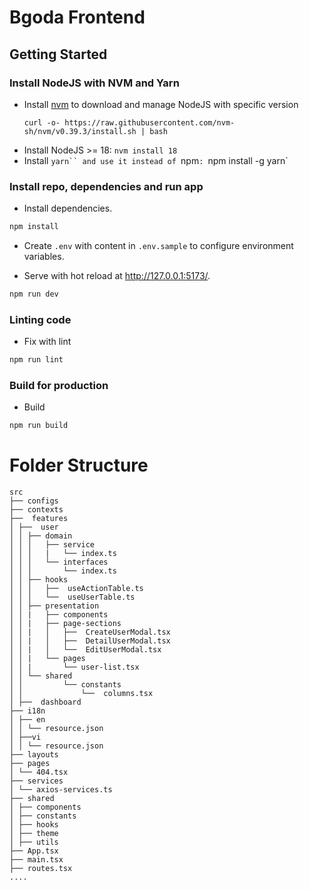 # Bgoda Frontend

## Getting Started

### Install NodeJS with NVM and Yarn
- Install [nvm](https://github.com/nvm-sh/nvm) to download and manage NodeJS with specific version
  ```shell
  curl -o- https://raw.githubusercontent.com/nvm-sh/nvm/v0.39.3/install.sh | bash
  ```
- Install NodeJS >= 18: `nvm install 18`
- Install `yarn`` and use it instead of `npm`: `npm install -g yarn`
### Install repo, dependencies and run app

- Install dependencies.

```bash
npm install
```

- Create `.env` with content in `.env.sample` to configure environment variables.

- Serve with hot reload at <http://127.0.0.1:5173/>.

```bash
npm run dev
```

### Linting code
- Fix with lint
```bash
npm run lint
```

### Build for production

- Build
```bash
npm run build
```

# Folder Structure

```
src
├── configs
├── contexts
├──  features
│ ├──  user
│ │ ├── domain
│ │ │   ├── service
│ │ │   |   └── index.ts
│ │ │   └── interfaces
│ │ │       └── index.ts
│ │ ├── hooks
│ │ │   ├──  useActionTable.ts
│ │ │   └──  useUserTable.ts
│ │ ├── presentation
│ │ |   ├── components
│ │ |   ├── page-sections
│ │ |   │   ├──  CreateUserModal.tsx
│ │ |   │   ├──  DetailUserModal.tsx
│ │ |   │   └──  EditUserModal.tsx
│ │ |   └── pages
│ │ |       └── user-list.tsx
│ │ └── shared
│ │         └── constants
│ │             └──  columns.tsx
│ ├──  dashboard
├── i18n
│ ├── en
│ │ └── resource.json
│ ├──vi
│ │ └── resource.json
├── layouts
├── pages
│ └── 404.tsx
├── services
│ └── axios-services.ts
├── shared
│ ├── components
│ ├── constants
│ ├── hooks
│ ├── theme
│ ├── utils
├── App.tsx
├── main.tsx
├── routes.tsx
....
```
